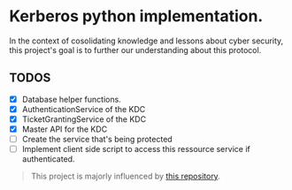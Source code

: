 # Kerberos python implementation.

In the context of cosolidating knowledge and lessons about cyber security, this project's goal is to further our understanding about this protocol.

## TODOS

- [x] Database helper functions.
- [x] AuthenticationService of the KDC
- [x] TicketGrantingService of the KDC
- [x] Master API for the KDC
- [ ] Create the service that's being protected
- [ ] Implement client side script to access this ressource service if authenticated.

> This project is majorly influenced by [this repository](https://github.com/PrasannaVenkadesh/kerberos-auth-tgs-prototype).

